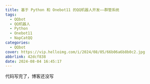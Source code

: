 ```yaml
---
title: 基于 Python 和 Onebot11 的QQ机器人开发——群管系统
tags:
  - QQbot
  - QQ机器人
  - Python
  - Onebot11
  - NapCatQQ
categories:
  - QQbot
cover: https://vip.helloimg.com/i/2024/08/05/66b06a6b8b0c2.jpg
abbrlink: 42dcf838
date: 2024-08-04 16:45:17
---
```


代码写完了，博客还没写
